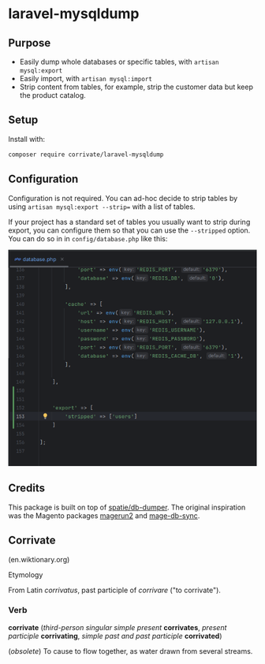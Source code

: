 # laravel-mysqldump

## Purpose

* Easily dump whole databases or specific tables, with `artisan mysql:export`
* Easily import, with `artisan mysql:import`
* Strip content from tables, for example, strip the customer data but keep the product catalog.
 



## Setup

Install with: 
```bash
composer require corrivate/laravel-mysqldump
```

## Configuration
Configuration is not required. You can ad-hoc decide to strip tables by using `artisan mysql:export --strip=` with a list of tables.

If your project has a standard set of tables you usually want to strip during export, you can configure them so that you can use the `--stripped` option. You can do so in in `config/database.php` like this:

![](docs/config.png)


## Credits

This package is built on top of [spatie/db-dumper](https://github.com/spatie/db-dumper). The original inspiration was the Magento packages [magerun2](https://github.com/netz98/n98-magerun2) and [mage-db-sync](https://github.com/jellesiderius/mage-db-sync).

## Corrivate
(en.wiktionary.org)

Etymology 

From Latin *corrivatus*, past participle of *corrivare* ("to corrivate").

### Verb

**corrivate** (*third-person singular simple present* **corrivates**, *present participle* **corrivating**, *simple past and past participle* **corrivated**)

(*obsolete*) To cause to flow together, as water drawn from several streams. 

